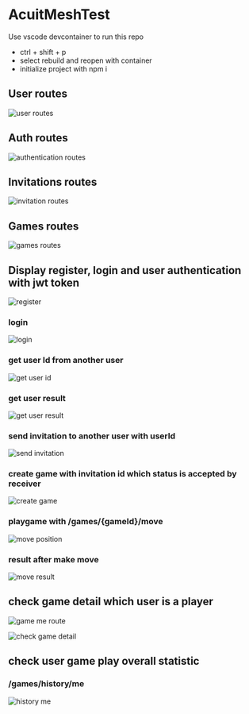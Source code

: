 # AcuitMeshTest

Use vscode devcontainer to run this repo
- ctrl + shift + p
- select rebuild and reopen with container
- initialize project with npm i

## User routes

![user routes](https://github.com/Petchanop/AcuitMeshTest/blob/master/image/users_routes.png)

## Auth routes
![authentication routes](https://github.com/Petchanop/AcuitMeshTest/blob/master/image/authentication_routes.png)

## Invitations routes
![invitation routes](https://github.com/Petchanop/AcuitMeshTest/blob/master/image/invitation_routes.png)

## Games routes
![games routes](https://github.com/Petchanop/AcuitMeshTest/blob/master/image/games_routes.png)

## Display register, login and user authentication with jwt token
![register](https://github.com/Petchanop/AcuitMeshTest/blob/master/image/register_route.png)

### login
![login](https://github.com/Petchanop/AcuitMeshTest/blob/master/image/signin_route.png)

### get user Id from another user

![get user id](https://github.com/Petchanop/AcuitMeshTest/blob/master/image/get_user_pagination_pagesize.png)

### get user result

![get user result](https://github.com/Petchanop/AcuitMeshTest/blob/master/image/get_user_result.png)

### send invitation to another user with userId

![send invitation](https://github.com/Petchanop/AcuitMeshTest/blob/master/image/send_invitation_by_userid.png)

### create game with invitation id which status is accepted by receiver

![create game](https://github.com/Petchanop/AcuitMeshTest/blob/master/image/create_game_with_invitation_id.png)

### playgame with /games/{gameId}/move
![move position](https://github.com/Petchanop/AcuitMeshTest/blob/master/image/play_game_with_game_id_and_position.png)

### result after make move

![move result](https://github.com/Petchanop/AcuitMeshTest/blob/master/image/make_move_result.png)


## check game detail which user is a player
![game me route](https://github.com/Petchanop/AcuitMeshTest/blob/master/image/get_player_game_detail.png)

![check game detail](https://github.com/Petchanop/AcuitMeshTest/blob/master/image/game_detail_result.png)

## check user game play overall statistic

### /games/history/me

![history me](https://github.com/Petchanop/AcuitMeshTest/blob/master/image/user_game_history.png)